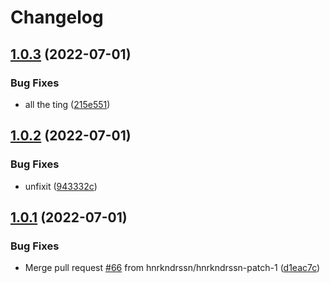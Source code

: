 # Changelog

## [1.0.3](https://github.com/hnrkndrssn/hwapp/compare/v1.0.2...v1.0.3) (2022-07-01)


### Bug Fixes

* all the ting ([215e551](https://github.com/hnrkndrssn/hwapp/commit/215e5513218410109d5916557ae92e82d08d617e))

## [1.0.2](https://github.com/hnrkndrssn/hwapp/compare/v1.0.1...v1.0.2) (2022-07-01)


### Bug Fixes

* unfixit ([943332c](https://github.com/hnrkndrssn/hwapp/commit/943332c084e38d8b4cbc63e954b6b0b0f29ecd23))

## [1.0.1](https://github.com/hnrkndrssn/hwapp/compare/1.0.0...v1.0.1) (2022-07-01)


### Bug Fixes

* Merge pull request [#66](https://github.com/hnrkndrssn/hwapp/issues/66) from hnrkndrssn/hnrkndrssn-patch-1 ([d1eac7c](https://github.com/hnrkndrssn/hwapp/commit/d1eac7c0a6c509990dfb2c5a11b78bb3f5beb207))
